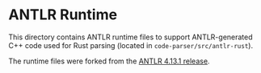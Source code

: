 # ANTLR Runtime

This directory contains ANTLR runtime files to support ANTLR-generated C++ code
used for Rust parsing (located in `code-parser/src/antlr-rust`).

The runtime files were forked from the [ANTLR 4.13.1
release](https://github.com/antlr/antlr4/releases/tag/4.13.1).
